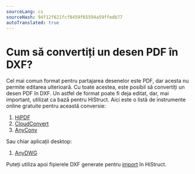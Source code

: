 ```yaml
---
sourceLang: cs
sourceHash: 94f12f621fcf8459f65594a59ffedb77
autoTranslated: true
---
```


# Cum să convertiți un desen PDF în DXF?

Cel mai comun format pentru partajarea desenelor este PDF, dar acesta nu permite editarea ulterioară. Cu toate acestea, este posibil să convertiți un desen PDF în DXF. Un astfel de format poate fi deja editat, dar, mai important, utilizat ca bază pentru HiStruct. Aici este o listă de instrumente online gratuite pentru această conversie:

1. [HiPDF](https://www.hipdf.com/en/pdf-to-dxf)
2. [CloudConvert](https://cloudconvert.com/pdf-to-dxf)
3. [AnyConv](https://anyconv.com/pdf-to-dxf-converter/)

Sau chiar aplicații desktop:

1. [AnyDWG](https://www.microsoft.com/store/productId/9PDCXWGXBPBV?ocid=pdpshare)

Puteți utiliza apoi fișierele DXF generate pentru [import](importDxf.md) în HiStruct.